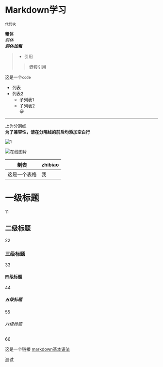 # Markdown学习  
```
代码块
```  
**粗体**  
*斜体*  
***斜体加粗***  
> - 引用  
>> 嵌套引用
>
这是一个`code`  
- 列表
- 列表2  
  - 子列表1
  - 子列表2  
😀  

---  

上为分割线  
**为了兼容性，请在分隔线的前后均添加空白行**  

![1](Images/1.jpeg "本地图片")  

![在线图片](https://pic.sucaibar.com/pic/201306/13/db1d26c115.jpg "在线图片")  

| 制表 | zhibiao |    
| --- | ---|  
| 这是一个表格 | 我|  

# 一级标题
11  
## 二级标题   
22  
### 三级标题
33
#### 四级标题
44  
##### 五级标题
55  
###### 六级标题
66

这是一个链接  [markdown基本语法](https://markdown.com.cn/basic-syntax/)  


测试  